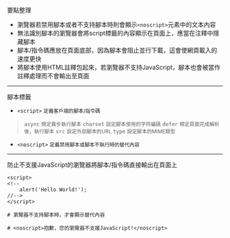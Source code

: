 要點整理
- 瀏覽器若禁用腳本或者不支持腳本時則會顯示`<noscript>`元素中的文本內容
- 無法識別腳本的瀏覽器會將script標籤的內容顯示在頁面上，應當在注釋中隱藏腳本
- 腳本/指令碼應放在頁面底部，因為腳本會阻止並行下載，這會使網頁載入的速度更快
- 將腳本使用HTML註釋包起來，若瀏覽器不支持JavaScript，腳本也會被當作註釋處理而不會輸出至頁面

---

腳本標籤
- `<script>` <small>定義客戶端的腳本/指令碼</small>

>`async` <small>規定異步執行腳本</small>
>`charset` <small>設定腳本使用的字符編碼</small>
>`defer` <small>規定頁面完成解析後，執行腳本</small>
>`src` <small>設定外部腳本的URL</small>
>`type` <small>設定腳本的MIME類型</small>
- `<noscript>` <small>定義禁用腳本或腳本不執行時的替代內容</small>

---

防止不支援JavaScript的瀏覽器將腳本/指令碼直接輸出在頁面上
```
<script>
<!--
	alert('Hello World!');
//-->
</script>
```

```
# 瀏覽器不支持腳本時，才會顯示替代內容

# <noscript>抱歉，您的瀏覽器不支援JavaScript!</noscript>
```